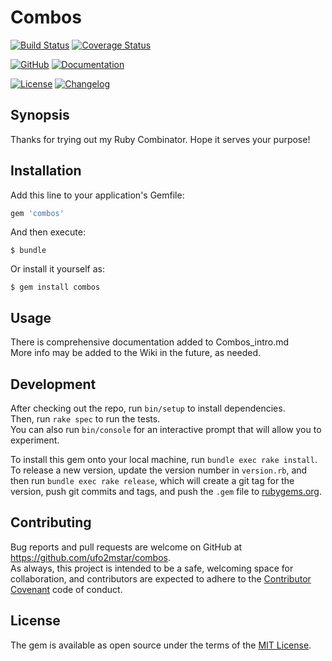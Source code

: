 
# Combos

[![Build Status](https://travis-ci.org/ufo2mstar/combos.svg?branch=master)](https://travis-ci.org/ufo2mstar/combos)
[![Coverage Status](https://coveralls.io/repos/github/ufo2mstar/combos/badge.svg?branch=master)](https://coveralls.io/github/ufo2mstar/combos?branch=master)


[![GitHub](https://img.shields.io/badge/github-combos-blue.svg)](http://github.com/ufo2mstar/combos)
[![Documentation](http://img.shields.io/badge/docs-rdoc.info-red.svg)](https://ufo2mstar.github.io/combos/docs/)
<!--[![Documentation](http://img.shields.io/badge/docs-rdoc.info-blue.svg)](http://www.rubydoc.info/gems/combos)-->
<!--[![IRC Chat](https://img.shields.io/badge/chat-%23yard%20@%20freenode-orange.svg)](irc://irc.freenode.net/yard)-->

[![License](http://img.shields.io/badge/license-MIT-yellowgreen.svg)](#license)
[![Changelog](http://img.shields.io/badge/ruby->2.0.0-yellowgreen.svg)](https://www.ruby-lang.org/en/downloads/)

## Synopsis
Thanks for trying out my Ruby Combinator. Hope it serves your purpose!

## Installation

Add this line to your application's Gemfile:

```ruby
gem 'combos'
```

And then execute:

    $ bundle

Or install it yourself as:

    $ gem install combos

## Usage

There is comprehensive documentation added to Combos_intro.md  
More info may be added to the Wiki in the future, as needed.

## Development

After checking out the repo, run `bin/setup` to install dependencies.  
Then, run `rake spec` to run the tests.  
You can also run `bin/console` for an interactive prompt that will allow you to experiment.

To install this gem onto your local machine, run `bundle exec rake install`.  
To release a new version, update the version number in `version.rb`, and then run `bundle exec rake release`, which will create a git tag for the version, push git commits and tags, and push the `.gem` file to [rubygems.org](https://rubygems.org).

## Contributing

Bug reports and pull requests are welcome on GitHub at https://github.com/ufo2mstar/combos.  
As always, this project is intended to be a safe, welcoming space for collaboration, and contributors are expected to adhere to the [Contributor Covenant](http://contributor-covenant.org) code of conduct.


## License

The gem is available as open source under the terms of the [MIT License](http://opensource.org/licenses/MIT).

